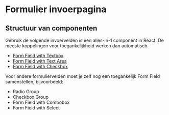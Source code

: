 <!-- @license CC0-1.0 -->

# Formulier invoerpagina

## Structuur van componenten

Gebruik de volgende invoervelden is een alles-in-1 component in React. De meeste koppelingen voor toegankelijkheid werken dan automatisch.

- [Form Field with Textbox](https://nl-design-system.github.io/utrecht/storybook-react/?path=/story/react-form-field--form-field-textarea).
- [Form Field with Text Area](https://nl-design-system.github.io/utrecht/storybook-react/?path=/docs/react-form-field-textarea--docs)
- [Form Field with Checkbox](https://nl-design-system.github.io/utrecht/storybook-react/?path=/docs/react-form-field-checkbox--docs)

Voor andere formuliervelden moet je zelf nog een toegankelijk Form Field samenstellen, bijvoorbeeld:

- Radio Group
- Checkbox Group
- Form Field with Combobox
- Form Field with Select

